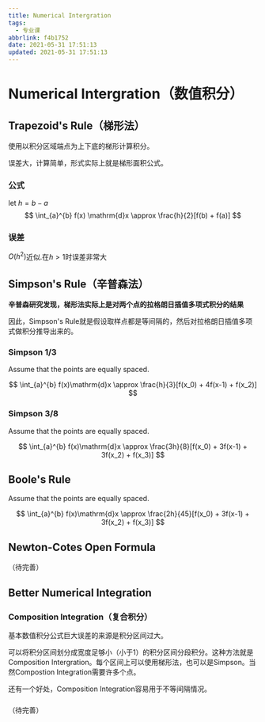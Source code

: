 ```yaml
---
title: Numerical Intergration
tags:
  - 专业课
abbrlink: f4b1752
date: 2021-05-31 17:51:13
updated: 2021-05-31 17:51:13
---
```

# Numerical Intergration（数值积分）

## Trapezoid's Rule（梯形法）

使用以积分区域端点为上下底的梯形计算积分。

误差大，计算简单，形式实际上就是梯形面积公式。

### 公式

let $h = b - a$
$$
    \int_{a}^{b} f(x) \mathrm{d}x \approx \frac{h}{2}[f(b) + f(a)]
$$

### 误差

$O(h^2)$近似.在$h>1$时误差非常大

## Simpson's Rule（辛普森法）

**辛普森研究发现，梯形法实际上是对两个点的拉格朗日插值多项式积分的结果**

因此，Simpson's Rule就是假设取样点都是等间隔的，然后对拉格朗日插值多项式做积分推导出来的。

### Simpson 1/3

Assume that the points are equally spaced.

$$
    \int_{a}^{b} f(x)\mathrm{d}x \approx \frac{h}{3}[f(x_0) + 4f(x-1) + f(x_2)]
$$



### Simpson 3/8

Assume that the points are equally spaced.

$$
    \int_{a}^{b} f(x)\mathrm{d}x \approx \frac{3h}{8}[f(x_0) + 3f(x-1) + 3f(x_2) + f(x_3)]
$$

## Boole's Rule

Assume that the points are equally spaced.

$$
    \int_{a}^{b} f(x)\mathrm{d}x \approx \frac{2h}{45}[f(x_0) + 3f(x-1) + 3f(x_2) + f(x_3)]
$$

## Newton-Cotes Open Formula

（待完善）

## Better Numerical Integration

### Composition Integration（复合积分）

基本数值积分公式巨大误差的来源是积分区间过大。

可以将积分区间划分成宽度足够小（小于1）的积分区间分段积分。这种方法就是Composition Intergration。每个区间上可以使用梯形法，也可以是Simpson。当然Compostion Integration需要许多个点。

还有一个好处，Composition Integration容易用于不等间隔情况。

### 

（待完善）
